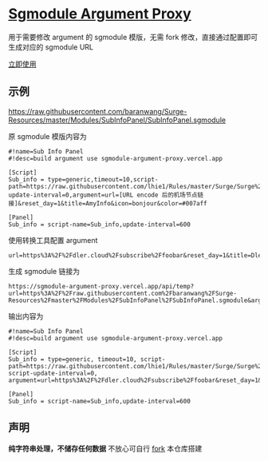 # [Sgmodule Argument Proxy](https://sgmodule-argument-proxy.vercel.app)

用于需要修改 argument 的 sgmodule 模版，无需 fork 修改，直接通过配置即可生成对应的 sgmodule URL

[立即使用](https://sgmodule-argument-proxy.vercel.app)

## 示例

https://raw.githubusercontent.com/baranwang/Surge-Resources/master/Modules/SubInfoPanel/SubInfoPanel.sgmodule

原 sgmodule 模版内容为

```properties
#!name=Sub Info Panel
#!desc=build argument use sgmodule-argument-proxy.vercel.app

[Script]
Sub_info = type=generic,timeout=10,script-path=https://raw.githubusercontent.com/lhie1/Rules/master/Surge/Surge%204/Script/sub_info_panel.js,script-update-interval=0,argument=url=[URL encode 后的机场节点链接]&reset_day=1&title=AmyInfo&icon=bonjour&color=#007aff

[Panel]
Sub_info = script-name=Sub_info,update-interval=600
```

使用转换工具配置 argument

```
url=https%3A%2F%2Fdler.cloud%2Fsubscribe%2Ffoobar&reset_day=1&title=Dlercloud&icon=network&color=#1473e6
```

生成 sgmodule 链接为

```
https://sgmodule-argument-proxy.vercel.app/api/temp?url=https%3A%2F%2Fraw.githubusercontent.com%2Fbaranwang%2FSurge-Resources%2Fmaster%2FModules%2FSubInfoPanel%2FSubInfoPanel.sgmodule&arg=url%3Dhttps%253A%252F%252Fdler.cloud%252Fsubscribe%252Ffoobar%26reset_day%3D1%26title%3DDlercloud%26icon%3Dnetwork%26color%3D%231473e6
```

输出内容为

```properties
#!name=Sub Info Panel
#!desc=build argument use sgmodule-argument-proxy.vercel.app

[Script]
Sub_info = type=generic, timeout=10, script-path=https://raw.githubusercontent.com/lhie1/Rules/master/Surge/Surge%204/Script/sub_info_panel.js, script-update-interval=0, argument=url=https%3A%2F%2Fdler.cloud%2Fsubscribe%2Ffoobar&reset_day=1&title=Dlercloud&icon=network&color=#1473e6

[Panel]
Sub_info = script-name=Sub_info,update-interval=600
```

## 声明

**纯字符串处理，不储存任何数据** 不放心可自行 [fork](https://github.com/baranwang/sgmodule-argument-proxy/fork?fragment=1) 本仓库搭建
